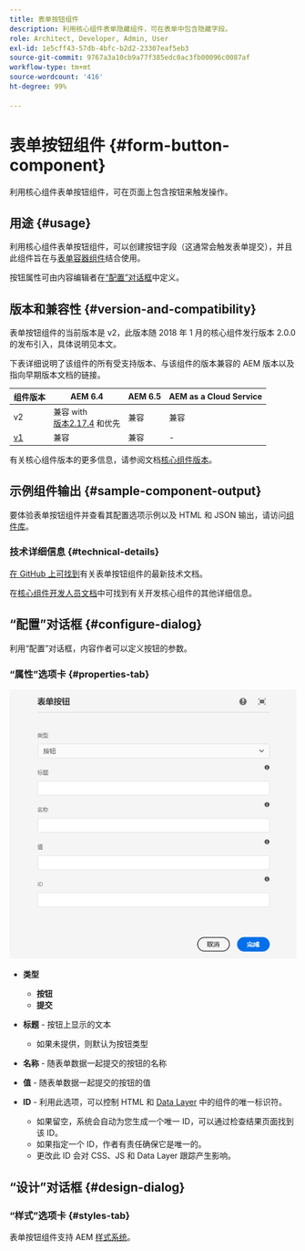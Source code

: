 ```yaml
---
title: 表单按钮组件
description: 利用核心组件表单隐藏组件，可在表单中包含隐藏字段。
role: Architect, Developer, Admin, User
exl-id: 1e5cff43-57db-4bfc-b2d2-23307eaf5eb3
source-git-commit: 9767a3a10cb9a77f385edc0ac3fb00096c0087af
workflow-type: tm+mt
source-wordcount: '416'
ht-degree: 99%

---
```


# 表单按钮组件 {#form-button-component}

利用核心组件表单按钮组件，可在页面上包含按钮来触发操作。

## 用途 {#usage}

利用核心组件表单按钮组件，可以创建按钮字段（这通常会触发表单提交），并且此组件旨在与[表单容器组件](form-container.md)结合使用。

按钮属性可由内容编辑者在[“配置”对话框](#configure-dialog)中定义。

## 版本和兼容性 {#version-and-compatibility}

表单按钮组件的当前版本是 v2，此版本随 2018 年 1 月的核心组件发行版本 2.0.0 的发布引入，具体说明见本文。

下表详细说明了该组件的所有受支持版本、与该组件的版本兼容的 AEM 版本以及指向早期版本文档的链接。

| 组件版本 | AEM 6.4 | AEM 6.5 | AEM as a Cloud Service |
|--- |--- |--- |---|
| v2 | 兼容 with<br>[版本2.17.4](/help/versions.md) 和优先 | 兼容 | 兼容 |
| [v1](/help/components/v1/form-button-v1.md) | 兼容 | 兼容 | - |

有关核心组件版本的更多信息，请参阅文档[核心组件版本](/help/versions.md)。

## 示例组件输出 {#sample-component-output}

要体验表单按钮组件并查看其配置选项示例以及 HTML 和 JSON 输出，请访问[组件库](https://adobe.com/go/aem_cmp_library_form_button_cn)。

### 技术详细信息 {#technical-details}

[在 GitHub 上可找到](https://adobe.com/go/aem_cmp_tech_form_button_v2_cn)有关表单按钮组件的最新技术文档。

在[核心组件开发人员文档](/help/developing/overview.md)中可找到有关开发核心组件的其他详细信息。

## “配置”对话框 {#configure-dialog}

利用“配置”对话框，内容作者可以定义按钮的参数。

### “属性”选项卡 {#properties-tab}

![表单按钮组件的“编辑”对话框](/help/assets/form-button-edit.png)

* **类型**

   * **按钮**
   * **提交**

* **标题** - 按钮上显示的文本

   * 如果未提供，则默认为按钮类型

* **名称** - 随表单数据一起提交的按钮的名称
* **值** - 随表单数据一起提交的按钮的值

* **ID** - 利用此选项，可以控制 HTML 和 [Data Layer](/help/developing/data-layer/overview.md) 中的组件的唯一标识符。
   * 如果留空，系统会自动为您生成一个唯一 ID，可以通过检查结果页面找到该 ID。
   * 如果指定一个 ID，作者有责任确保它是唯一的。
   * 更改此 ID 会对 CSS、JS 和 Data Layer 跟踪产生影响。

## “设计”对话框 {#design-dialog}

### “样式”选项卡 {#styles-tab}

表单按钮组件支持 AEM [样式系统](/help/get-started/authoring.md#component-styling)。
